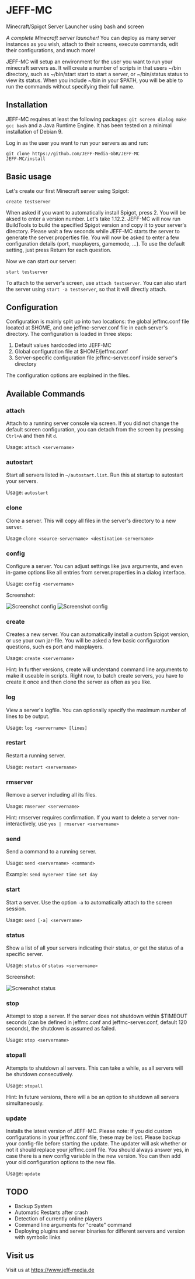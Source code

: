 # JEFF-MC
Minecraft/Spigot Server Launcher using bash and screen

*A complete Minecraft server launcher!* You can deploy as many server instances as you wish, attach to their screens, execute commands, edit their configurations, and much more!

JEFF-MC will setup an environment for the user you want to run your minecraft servers as. It will create a number of scripts in that users ~/bin directory, such as ~/bin/start start to start a server, or ~/bin/status status to view its status. When you include ~/bin in your $PATH, you will be able to run the commands without specifying their full name.

## Installation
JEFF-MC requires at least the following packages: `git screen dialog make gcc bash` and a Java Runtime Engine. It has been tested on a minimal installation of Debian 9.

Log in as the user you want to run your servers as and run:
```
git clone https://github.com/JEFF-Media-GbR/JEFF-MC
JEFF-MC/install
```
## Basic usage
Let's create our first Minecraft server using Spigot:
```
create testserver
```
When asked if you want to automatically install Spigot, press 2. You will be aksed to enter a version number. Let's take 1.12.2. JEFF-MC will now run BuildTools to build the specified Spigot version and copy it to your server's directory. Please wait a few seconds while JEFF-MC starts the server to generate the server.properties file.
You will now be asked to enter a few configuration details (port, maxplayers, gamemode, ...). To use the default setting, just press Return for each question.

Now we can start our server:
```
start testserver
```

To attach to the server's screen, use `attach testserver`. You can also start the server using `start -a testserver`, so that it will directly attach.

## Configuration
Configuration is mainly split up into two locations: the global jeffmc.conf file located at $HOME, and one jeffmc-server.conf file in each server's directory. The configuration is loaded in three steps:

1. Default values hardcoded into JEFF-MC
2. Global configuration file at $HOME/jeffmc.conf
3. Server-specific configuration file jeffmc-server.conf inside server's directory

The configuration options are explained in the files.

## Available Commands
### attach
Attach to a running server console via screen. If you did not change the default screen configuration, you can detach from the screen by pressing `Ctrl+A` and then hit `d`.

Usage: `attach <servername>`

### autostart
Start all servers listed in `~/autostart.list`. Run this at startup to autostart your servers.

Usage: `autostart`

### clone
Clone a server. This will copy all files in the server's directory to a new server.

Usage `clone <source-servername> <destination-servername>`

### config
Configure a server. You can adjust settings like java arguments, and even in-game options like all entries from server.properties in a dialog interface.

Usage: `config <servername>`

Screenshot:

![Screenshot config](https://static.jeff-media.de/i/config.png "Screenshot config")
![Screenshot config](https://static.jeff-media.de/i/config2.png "Screenshot config2")

### create
Creates a new server. You can automatically install a custom Spigot version, or use your own jar-file. You will be asked a few basic configuration questions, such es port and maxplayers.

Usage: `create <servername>`

Hint: In further versions, create will understand command line arguments to make it useable in scripts. Right now, to batch create servers, you have to create it once and then clone the server as often as you like.

### log
View a server's logfile. You can optionally specify the maximum number of lines to be output.

Usage: `log <servername> [lines]`

### restart
Restart a running server.

Usage: `restart <servername>`

### rmserver
Remove a server including all its files.

Usage: `rmserver <servername>`

Hint: rmserver requires confirmation. If you want to delete a server non-interactively, use `yes | rmserver <servername>`

### send
Send a command to a running server.

Usage: `send <servername> <command>`

Example: `send myserver time set day`

### start
Start a server. Use the option `-a` to automatically attach to the screen session.

Usage: `send [-a] <servername>`

### status
Show a list of all your servers indicating their status, or get the status of a specific server.

Usage: `status` or `status <servername>`

Screenshot:

![Screenshot status](https://static.jeff-media.de/i/status.png "Screenshot status")

### stop
Attempt to stop a server. If the server does not shutdown within $TIMEOUT seconds (can be defined in jeffmc.conf and jeffmc-server.conf, default 120 seconds), the shutdown is assumed as failed.

Usage: `stop <servername>`

### stopall
Attempts to shutdown all servers. This can take a while, as all servers will be shutdown consecutively.

Usage: `stopall`

Hint: In future versions, there will a be an option to shutdown all servers simultaneously.

### update
Installs the latest version of JEFF-MC. Please note: If you did custom configurations in your jeffmc.conf file, these may be lost. Please backup your config-file before starting the update. The updater will ask whether or not it should replace your jeffmc.conf file. You should always answer yes, in case there is a new config variable in the new version. You can then add your old configuration options to the new file.

Usage: `update`

## TODO
- Backup System
- Automatic Restarts after crash
- Detection of currently online players
- Command line arguments for "create" command
- Deploying plugins and server binaries for different servers and version with symbolic links

## Visit us
Visit us at https://www.jeff-media.de
